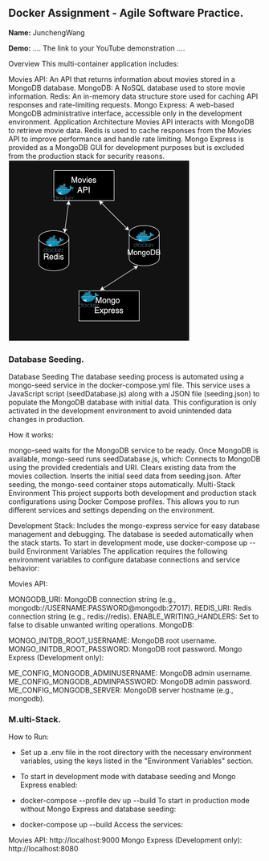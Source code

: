 ## Docker Assignment - Agile Software Practice.

__Name:__ JunchengWang

__Demo:__ .... The link to your YouTube demonstration ....

Overview
This multi-container application includes:

Movies API: An API that returns information about movies stored in a MongoDB database.
MongoDB: A NoSQL database used to store movie information.
Redis: An in-memory data structure store used for caching API responses and rate-limiting requests.
Mongo Express: A web-based MongoDB administrative interface, accessible only in the development environment.
Application Architecture
Movies API interacts with MongoDB to retrieve movie data.
Redis is used to cache responses from the Movies API to improve performance and handle rate limiting.
Mongo Express is provided as a MongoDB GUI for development purposes but is excluded from the production stack for security reasons.
![](./images/arch.png)

### Database Seeding.

Database Seeding
The database seeding process is automated using a mongo-seed service in the docker-compose.yml file. This service uses a JavaScript script (seedDatabase.js) along with a JSON file (seeding.json) to populate the MongoDB database with initial data. This configuration is only activated in the development environment to avoid unintended data changes in production.

How it works:

mongo-seed waits for the MongoDB service to be ready.
Once MongoDB is available, mongo-seed runs seedDatabase.js, which:
Connects to MongoDB using the provided credentials and URI.
Clears existing data from the movies collection.
Inserts the initial seed data from seeding.json.
After seeding, the mongo-seed container stops automatically.
Multi-Stack Environment
This project supports both development and production stack configurations using Docker Compose profiles. This allows you to run different services and settings depending on the environment.

Development Stack:
Includes the mongo-express service for easy database management and debugging.
The database is seeded automatically when the stack starts.
To start in development mode, use
docker-compose up --build
Environment Variables
The application requires the following environment variables to configure database connections and service behavior:

Movies API:

MONGODB_URI: MongoDB connection string (e.g., mongodb://USERNAME:PASSWORD@mongodb:27017).
REDIS_URI: Redis connection string (e.g., redis://redis).
ENABLE_WRITING_HANDLERS: Set to false to disable unwanted writing operations.
MongoDB:

MONGO_INITDB_ROOT_USERNAME: MongoDB root username.
MONGO_INITDB_ROOT_PASSWORD: MongoDB root password.
Mongo Express (Development only):

ME_CONFIG_MONGODB_ADMINUSERNAME: MongoDB admin username.
ME_CONFIG_MONGODB_ADMINPASSWORD: MongoDB admin password.
ME_CONFIG_MONGODB_SERVER: MongoDB server hostname (e.g., mongodb).
### M.ulti-Stack.

How to Run:


+ Set up a .env file in the root directory with the necessary environment variables, using the keys listed in the "Environment Variables" section.

+ To start in development mode with database seeding and Mongo Express enabled:

+ docker-compose --profile dev up --build
To start in production mode without Mongo Express and database seeding:

+ docker-compose up --build
Access the services:

Movies API: http://localhost:9000
Mongo Express (Development only): http://localhost:8080
